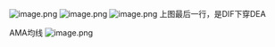 ![image.png](https://gitee.com/hxc8/images9/raw/master/img/202411262141538.png)
![image.png](https://gitee.com/hxc8/images9/raw/master/img/202411262149666.png)
![image.png](https://gitee.com/hxc8/images9/raw/master/img/202411262153673.png)
上图最后一行，是DIF下穿DEA



AMA均线
![image.png](https://gitee.com/hxc8/images9/raw/master/img/202411262237818.png)

